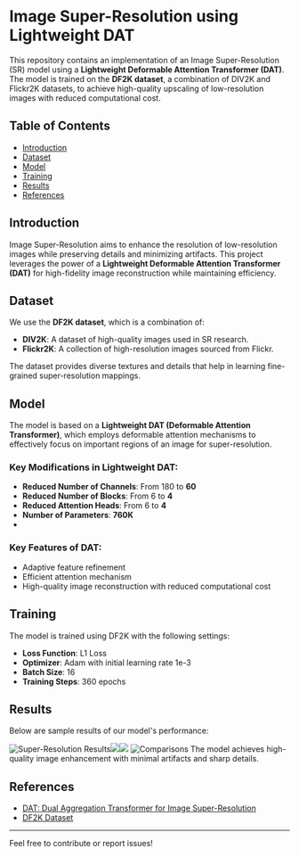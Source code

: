 # Image Super-Resolution using Lightweight DAT

This repository contains an implementation of an Image Super-Resolution (SR) model using a **Lightweight Deformable Attention Transformer (DAT)**. The model is trained on the **DF2K dataset**, a combination of DIV2K and Flickr2K datasets, to achieve high-quality upscaling of low-resolution images with reduced computational cost.

## Table of Contents
- [Introduction](#introduction)
- [Dataset](#dataset)
- [Model](#model)
- [Training](#training)
- [Results](#results)
- [References](#references)

## Introduction
Image Super-Resolution aims to enhance the resolution of low-resolution images while preserving details and minimizing artifacts. This project leverages the power of a **Lightweight Deformable Attention Transformer (DAT)** for high-fidelity image reconstruction while maintaining efficiency.

## Dataset
We use the **DF2K dataset**, which is a combination of:
- **DIV2K**: A dataset of high-quality images used in SR research.
- **Flickr2K**: A collection of high-resolution images sourced from Flickr.

The dataset provides diverse textures and details that help in learning fine-grained super-resolution mappings.

## Model
The model is based on a **Lightweight DAT (Deformable Attention Transformer)**, which employs deformable attention mechanisms to effectively focus on important regions of an image for super-resolution. 

### Key Modifications in Lightweight DAT:
- **Reduced Number of Channels**: From 180 to **60**
- **Reduced Number of Blocks**: From 6 to **4**
- **Reduced Attention Heads**: From 6 to **4**
- **Number of Parameters**: **760K**
- 

### Key Features of DAT:
- Adaptive feature refinement
- Efficient attention mechanism
- High-quality image reconstruction with reduced computational cost

## Training
The model is trained using DF2K with the following settings:
- **Loss Function**: L1 Loss
- **Optimizer**: Adam with initial learning rate 1e-3
- **Batch Size**: 16
- **Training Steps**: 360 epochs

## Results
Below are sample results of our model's performance:

![Super-Resolution Results](results/subplot_1.png)![](results/subplot_4.png)![](results/subplot_5.png)
![Comparisons](results/transformer.png)
The model achieves high-quality image enhancement with minimal artifacts and sharp details.


## References
- [DAT: Dual Aggregation Transformer for Image Super-Resolution](https://arxiv.org/pdf/2308.03364)
- [DF2K Dataset](https://data.vision.ee.ethz.ch/cvl/DIV2K/)

---
Feel free to contribute or report issues!

